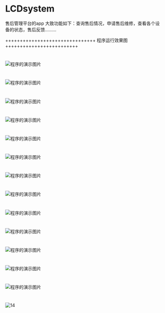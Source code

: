 # LCDsystem
售后管理平台的app
大致功能如下：查询售后情况，申请售后维修，查看各个设备的状态，售后反馈.........

+++++++++++++++++++++++++++++++ 程序运行效果图 +++++++++++++++++++++++++

#
![程序的演示图片](https://github.com/ChampionDragon/AfterSaleService/blob/master/UI/1.jpg)

#
![程序的演示图片](https://github.com/ChampionDragon/AfterSaleService/blob/master/UI/2.jpg)

#
![程序的演示图片](https://github.com/ChampionDragon/AfterSaleService/blob/master/UI/3.jpg)


#
![程序的演示图片](https://github.com/ChampionDragon/AfterSaleService/blob/master/UI/4.jpg)


#
![程序的演示图片](https://github.com/ChampionDragon/AfterSaleService/blob/master/UI/5.jpg)

#
![程序的演示图片](https://github.com/ChampionDragon/AfterSaleService/blob/master/UI/6.jpg)
#
![程序的演示图片](https://github.com/ChampionDragon/AfterSaleService/blob/master/UI/7.jpg)
#
![程序的演示图片](https://github.com/ChampionDragon/AfterSaleService/blob/master/UI/8.jpg)
#
![程序的演示图片](https://github.com/ChampionDragon/AfterSaleService/blob/master/UI/9.jpg)
#
![程序的演示图片](https://github.com/ChampionDragon/AfterSaleService/blob/master/UI/10.jpg)
#
![程序的演示图片](https://github.com/ChampionDragon/AfterSaleService/blob/master/UI/11.jpg)
#
![程序的演示图片](https://github.com/ChampionDragon/AfterSaleService/blob/master/UI/12.jpg)
#
![程序的演示图片](https://github.com/ChampionDragon/AfterSaleService/blob/master/UI/13.jpg)
#
![14](https://github.com/ChampionDragon/AfterSaleService/blob/master/UI/14.jpg)
